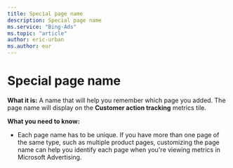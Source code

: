 ```yaml
---
title: Special page name
description: Special page name
ms.service: "Bing-Ads"
ms.topic: "article"
author: eric-urban
ms.author: eur
---
```


# Special page name

**What it is:** A name that will help you remember which page you added. The page name will display on the **Customer action tracking** metrics tile.

**What you need to know:**
- Each page name has to be unique. If you have more than one page of the same type, such as multiple product pages, customizing the page name can help you identify each page when you're viewing metrics in Microsoft Advertising.


